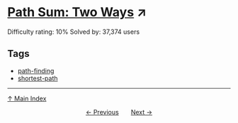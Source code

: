 # [Path Sum: Two Ways](https://projecteuler.net/problem=81) ↗️

Difficulty rating: 10%
Solved by: 37,374 users
## Tags

- [path-finding](../tags/path-finding.md)
- [shortest-path](../tags/shortest-path.md)



---

[↑ Main Index](../README.md)


<div align=center><a href='80.md'>← Previous</a> &nbsp;&nbsp; &nbsp;&nbsp;  <a href='82.md'>Next →</a></div>
